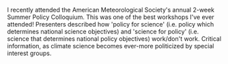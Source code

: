 I recently attended the American Meteorological Society's annual 2-week Summer Policy Colloquium.  This was one of the best workshops I've ever attended!  Presenters described how 'policy for science' (i.e. policy which determines national science objectives) and 'science for policy' (i.e. science that determines national policy objectives) work/don't work.  Critical information, as climate science becomes ever-more politicized by special interest groups.

